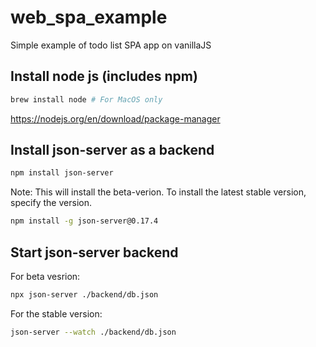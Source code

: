 # web_spa_example
Simple example of todo list SPA app on vanillaJS

## Install node js (includes npm)
```bash
brew install node # For MacOS only
```
https://nodejs.org/en/download/package-manager

## Install json-server as a backend
```bash
npm install json-server
```
Note: This will install the beta-verion. To install the latest stable version, specify the version.
```bash
npm install -g json-server@0.17.4
```

## Start json-server backend 
For beta vesrion:
```bash
npx json-server ./backend/db.json
```

For the stable version:
```bash
json-server --watch ./backend/db.json
```